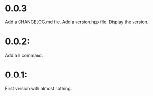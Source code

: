 # 0.0.3
Add a CHANGELOG.md file.
Add a version.hpp file. Display the version.

# 0.0.2:
Add a h command.

# 0.0.1: 
First version with almost nothing.

